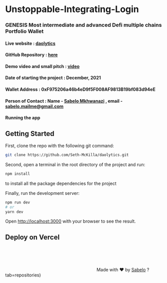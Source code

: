 # Unstoppable-Integrating-Login
### GENESIS Most intermediate and advanced Defi multiple chains Portfolio Wallet

#### Live website : [daolytics](https://genesiswallet.vercel.app/)

#### GitHub Repository : [here](https://github.com/SabeloMkhwanzi/Unstoppable-Integrating-Login)

#### Demo video and small pitch : [video](https://drive.google.com/drive/folders/1smP2WS9i943l5PxesTcSD8hcYghUljt5?usp=sharing)

#### Date of starting the project : December, 2021

#### Wallet Address : 0xF975206a46b4eD9f5F008AF9813B19bf083d94eE

#### Person of Contact : Name - [Sabelo Mkhwanazi](https://twitter.com/SabeloMkhwanaz) , email - sabelo.mailme@gmail.com


#### Running the app

## Getting Started

First, clone the repo with the following git command:

```bash
git clone https://github.com/Seth-McKilla/daolytics.git
```

Second, open a terminal in the root directory of the project and run:

```bash
npm install
```

to install all the package dependencies for the project

Finally, run the development server:

```bash
npm run dev
# or
yarn dev
```

Open [http://localhost:3000](http://localhost:3000) with your browser to see the result.


## Deploy on Vercel

<br />
<br />
<br />


&nbsp;&nbsp;&nbsp;&nbsp;&nbsp;&nbsp;&nbsp;&nbsp;&nbsp;&nbsp;&nbsp;&nbsp;&nbsp;&nbsp;&nbsp;&nbsp;&nbsp;&nbsp;&nbsp;&nbsp;&nbsp;&nbsp;&nbsp;&nbsp;&nbsp;&nbsp;&nbsp;&nbsp;&nbsp;&nbsp;&nbsp;&nbsp;&nbsp;&nbsp;&nbsp;&nbsp;&nbsp;&nbsp;&nbsp;&nbsp;&nbsp;&nbsp;&nbsp;&nbsp;&nbsp;&nbsp;&nbsp;&nbsp;&nbsp;&nbsp;&nbsp;&nbsp;&nbsp;&nbsp;&nbsp;&nbsp;&nbsp;&nbsp;&nbsp;&nbsp;&nbsp;&nbsp;&nbsp;&nbsp;&nbsp;&nbsp;&nbsp;&nbsp;&nbsp;&nbsp;&nbsp;&nbsp;&nbsp;&nbsp;Made with :heart: by [Sabelo](https://github.com/SabeloMkhwanzi)
?tab=repositories) 

